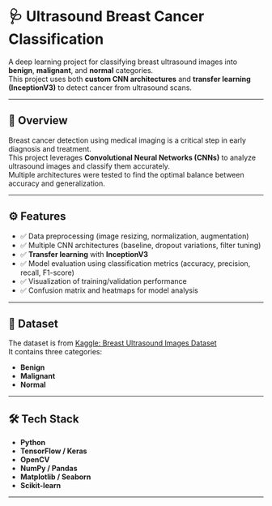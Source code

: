 # 🩺 Ultrasound Breast Cancer Classification

A deep learning project for classifying breast ultrasound images into **benign**, **malignant**, and **normal** categories.  
This project uses both **custom CNN architectures** and **transfer learning (InceptionV3)** to detect cancer from ultrasound scans.

---

## 📌 Overview

Breast cancer detection using medical imaging is a critical step in early diagnosis and treatment.  
This project leverages **Convolutional Neural Networks (CNNs)** to analyze ultrasound images and classify them accurately.  
Multiple architectures were tested to find the optimal balance between accuracy and generalization.

---

## ⚙️ Features

- ✅ Data preprocessing (image resizing, normalization, augmentation)
- ✅ Multiple CNN architectures (baseline, dropout variations, filter tuning)
- ✅ **Transfer learning** with **InceptionV3**
- ✅ Model evaluation using classification metrics (accuracy, precision, recall, F1-score)
- ✅ Visualization of training/validation performance
- ✅ Confusion matrix and heatmaps for model analysis

---

## 📂 Dataset

The dataset is from [Kaggle: Breast Ultrasound Images Dataset](https://www.kaggle.com/datasets/aryashah2k/breast-ultrasound-images-dataset)  
It contains three categories:
- **Benign**
- **Malignant**
- **Normal**

---

## 🛠️ Tech Stack

- **Python**
- **TensorFlow / Keras**
- **OpenCV**
- **NumPy / Pandas**
- **Matplotlib / Seaborn**
- **Scikit-learn**

---

